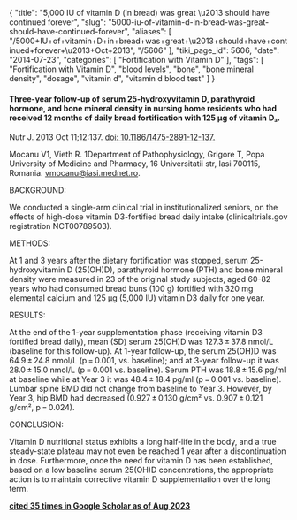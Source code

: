 {
    "title": "5,000 IU of vitamin D (in bread) was great \u2013 should have continued forever",
    "slug": "5000-iu-of-vitamin-d-in-bread-was-great-should-have-continued-forever",
    "aliases": [
        "/5000+IU+of+vitamin+D+in+bread+was+great+\u2013+should+have+continued+forever+\u2013+Oct+2013",
        "/5606"
    ],
    "tiki_page_id": 5606,
    "date": "2014-07-23",
    "categories": [
        "Fortification with Vitamin D"
    ],
    "tags": [
        "Fortification with Vitamin D",
        "blood levels",
        "bone",
        "bone mineral density",
        "dosage",
        "vitamin d",
        "vitamin d blood test"
    ]
}


#### Three-year follow-up of serum 25-hydroxyvitamin D, parathyroid hormone, and bone mineral density in nursing home residents who had received 12 months of daily bread fortification with 125 μg of vitamin D₃.

Nutr J. 2013 Oct 11;12:137. [doi: 10.1186/1475-2891-12-137.](https://doi.org/10.1186/1475-2891-12-137.)

Mocanu V1, Vieth R. 1Department of Pathophysiology, Grigore T, Popa University of Medicine and Pharmacy, 16 Universitatii str, Iasi 700115, Romania. vmocanu@iasi.mednet.ro.

BACKGROUND:

We conducted a single-arm clinical trial in institutionalized seniors, on the effects of high-dose vitamin D3-fortified bread daily intake (clinicaltrials.gov registration NCT00789503).

METHODS:

At 1 and 3 years after the dietary fortification was stopped, serum 25-hydroxyvitamin D (25(OH)D), parathyroid hormone (PTH) and bone mineral density were measured in 23 of the original study subjects, aged 60-82 years who had consumed bread buns (100 g) fortified with 320 mg elemental calcium and 125 μg (5,000 IU) vitamin D3 daily for one year.

RESULTS:

At the end of the 1-year supplementation phase (receiving vitamin D3 fortified bread daily), mean (SD) serum 25(OH)D was 127.3 ± 37.8 nmol/L (baseline for this follow-up). At 1-year follow-up, the serum 25(OH)D was 64.9 ± 24.8 nmol/L (p = 0.001, vs. baseline); and at 3-year follow-up it was 28.0 ± 15.0 nmol/L (p = 0.001 vs. baseline). Serum PTH was 18.8 ± 15.6 pg/ml at baseline while at Year 3 it was 48.4 ± 18.4 pg/ml (p = 0.001 vs. baseline). Lumbar spine BMD did not change from baseline to Year 3. However, by Year 3, hip BMD had decreased (0.927 ± 0.130 g/cm² vs. 0.907 ± 0.121 g/cm², p = 0.024).

CONCLUSION:

Vitamin D nutritional status exhibits a long half-life in the body, and a true steady-state plateau may not even be reached 1 year after a discontinuation in dose. Furthermore, once the need for vitamin D has been established, based on a low baseline serum 25(OH)D concentrations, the appropriate action is to maintain corrective vitamin D supplementation over the long term.

 **[cited 35 times in Google Scholar as of Aug 2023](https://scholar.google.com/scholar?cites=2450018484539394726&as_sdt=5,48&sciodt=0,48&hl=en)**
